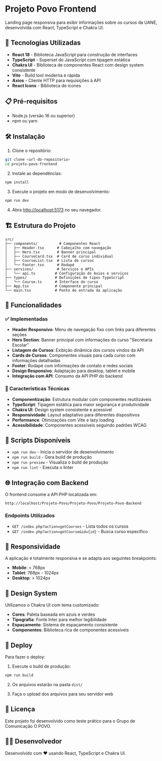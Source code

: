 # Projeto Povo Frontend

Landing page responsiva para exibir informações sobre os cursos da UANE, desenvolvida com React, TypeScript e Chakra UI.

## 🚀 Tecnologias Utilizadas

- **React 18** - Biblioteca JavaScript para construção de interfaces
- **TypeScript** - Superset do JavaScript com tipagem estática
- **Chakra UI** - Biblioteca de componentes React com design system consistente
- **Vite** - Build tool moderna e rápida
- **Axios** - Cliente HTTP para requisições à API
- **React Icons** - Biblioteca de ícones

## 📋 Pré-requisitos

- Node.js (versão 16 ou superior)
- npm ou yarn

## 🛠️ Instalação

1. Clone o repositório:
```bash
git clone <url-do-repositorio>
cd projeto-povo-frontend
```

2. Instale as dependências:
```bash
npm install
```

3. Execute o projeto em modo de desenvolvimento:
```bash
npm run dev
```

4. Abra [http://localhost:5173](http://localhost:5173) no seu navegador.

## 🏗️ Estrutura do Projeto

```
src/
├── components/          # Componentes React
│   ├── Header.tsx      # Cabeçalho com navegação
│   ├── Hero.tsx        # Banner principal
│   ├── CourseCard.tsx  # Card de curso individual
│   ├── CourseList.tsx  # Lista de cursos
│   └── Footer.tsx      # Rodapé
├── services/           # Serviços e APIs
│   └── api.ts         # Configuração do Axios e serviços
├── types/             # Definições de tipos TypeScript
│   └── Course.ts      # Interface do curso
├── App.tsx            # Componente principal
└── main.tsx           # Ponto de entrada da aplicação
```

## 🎨 Funcionalidades

### ✅ Implementadas

- **Header Responsivo**: Menu de navegação fixo com links para diferentes seções
- **Hero Section**: Banner principal com informações do curso "Secretaria Escolar"
- **Listagem de Cursos**: Exibição dinâmica dos cursos vindos da API
- **Cards de Cursos**: Componentes visuais para cada curso com informações detalhadas
- **Footer**: Rodapé com informações de contato e redes sociais
- **Design Responsivo**: Adaptação para desktop, tablet e mobile
- **Integração com API**: Consumo da API PHP do backend

### 🎯 Características Técnicas

- **Componentização**: Estrutura modular com componentes reutilizáveis
- **TypeScript**: Tipagem estática para maior segurança e produtividade
- **Chakra UI**: Design system consistente e acessível
- **Responsividade**: Layout adaptativo para diferentes dispositivos
- **Performance**: Otimizações com Vite e lazy loading
- **Acessibilidade**: Componentes acessíveis seguindo padrões WCAG

## 🔧 Scripts Disponíveis

- `npm run dev` - Inicia o servidor de desenvolvimento
- `npm run build` - Gera build de produção
- `npm run preview` - Visualiza o build de produção
- `npm run lint` - Executa o linter

## 🌐 Integração com Backend

O frontend consome a API PHP localizada em:
```
http://localhost/Projeto-Povo/Projeto-Povo/Projeto-Povo-Backend
```

### Endpoints Utilizados

- `GET /index.php?action=getCourses` - Lista todos os cursos
- `GET /index.php?action=getCourse&id={id}` - Busca curso específico

## 📱 Responsividade

A aplicação é totalmente responsiva e se adapta aos seguintes breakpoints:

- **Mobile**: < 768px
- **Tablet**: 768px - 1024px
- **Desktop**: > 1024px

## 🎨 Design System

Utilizamos o Chakra UI com tema customizado:

- **Cores**: Paleta baseada em azuis e verdes
- **Tipografia**: Fonte Inter para melhor legibilidade
- **Espaçamento**: Sistema de espaçamento consistente
- **Componentes**: Biblioteca rica de componentes acessíveis

## 🚀 Deploy

Para fazer o deploy:

1. Execute o build de produção:
```bash
npm run build
```

2. Os arquivos estarão na pasta `dist/`

3. Faça o upload dos arquivos para seu servidor web

## 📄 Licença

Este projeto foi desenvolvido como teste prático para o Grupo de Comunicação O POVO.

## 👨‍💻 Desenvolvedor

Desenvolvido com ❤️ usando React, TypeScript e Chakra UI.
